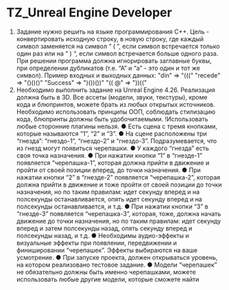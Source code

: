 # TZ_Unreal Engine Developer

1) Задание нужно решить на языке программирования С++.
Цель - конвертировать исходную строку, в новую строку, где каждый символ заменяется на
символ
“ ( ”, если символ встречается только один раз или на “ ) “, если символ встречается больше
одного раза. При решении программа должна игнорировать заглавные буквы, при
определении дубликатов (т.е. “А” и “а” - это один и тот же символ).
Пример входных и выходных данных:
"din" => "((("
"recede" => "()()()"
"Success" => ")())())"
"(( @" => "))(("
2) Необходимо выполнить задание на Unreal Engine 4.26. Реализация должна быть в 3D. Все
ассеты (модели, звуки, текстуры), кроме кода и блюпринтов, можете брать из любых открытых
источников. Необходимо использовать принципы ООП, соблюдать стилизацию кода,
блюпринты должны быть удобочитаемыми.
!Использовать любые сторонние плагины нельзя.
● Есть сцена с тремя кнопками, которые называются “1”, “2” и “3”.
● На сцене расположены три “гнезда”: “гнездо-1”, “гнездо-2” и “гнездо-3”.
Подразумевается, что из гнезд могут появиться черепашки.
● У каждого “гнезда” есть своя точка назначения.
● При нажатии кнопки “1” в “гнезде-1” появляется “черепашка-1”, которая должна прийти
в движение и пройти от своей позиции вперед, до точки назначения.
● При нажатии кнопки “2” в “гнезде-2” появляется “черепашка-2”, которая должна прийти
в движение и тоже пройти от своей позиции до точки назначения, но по таким
правилам: идет секунду вперед и на полсекунды останавливается, опять идет секунду
вперед и на полсекунды останавливается, и т.д.
● При нажатии кнопки “3” в “гнезде-3” появляется “черепашка-3”, которая, тоже, должна
начать движение до точки назначения, но по таким правилам: идет секунду вперед и
затем полсекунды назад, опять секунду вперед и полсекунды назад, и т.д.
● Необходимы аудио-эффекты и визуальные эффекты при появлении, передвижении и
финишировании “черепашек”. Эффекты выбираются на ваше усмотрение.
● При запуске проекта, должен открываться уровень, на котором реализовано тестовое
задание.
● Модели “черепашек” не обязательно должны быть именно черепашками, можете
использовать любые другие модели, которые сможете найти
